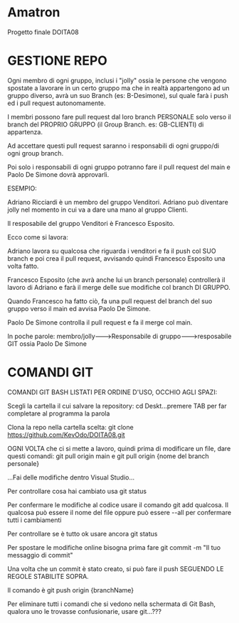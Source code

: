 # Amatron
Progetto finale DOITA08

# GESTIONE REPO
Ogni membro di ogni gruppo, inclusi i "jolly" ossia le persone che vengono spostate a lavorare in un certo gruppo ma che in realtà appartengono ad un gruppo diverso, avrà un suo Branch (es: B-Desimone), sul quale farà i push ed i pull request autonomamente. 

I membri possono fare pull request dal loro branch PERSONALE solo verso il branch del PROPRIO GRUPPO (il Group Branch. es: GB-CLIENTI) di appartenza.

Ad accettare questi pull request saranno i responsabili di ogni gruppo/di ogni group branch.

Poi solo i responsabili di ogni gruppo potranno fare il pull request del main e Paolo De Simone dovrà approvarli.

ESEMPIO:

Adriano Ricciardi è un membro del gruppo Venditori. Adriano può diventare jolly nel momento in cui va a dare una mano al gruppo Clienti.

Il resposabile del gruppo Venditori è Francesco Esposito.

Ecco come si lavora: 

Adriano lavora su qualcosa che riguarda i venditori e fa il push col SUO branch e poi crea il pull request, avvisando quindi Francesco Esposito una volta fatto.

Francesco Esposito (che avrà anche lui un branch personale) controllerà il lavoro di Adriano e farà il merge delle sue modifiche col branch DI GRUPPO.

Quando Francesco ha fatto ciò, fa una pull request del branch del suo gruppo verso il main ed avvisa Paolo De Simone.

Paolo De Simone controlla il pull request e fa il merge col main.

In poche parole: membro/jolly--->Responsabile di gruppo--->resposabile GIT ossia Paolo De Simone

# COMANDI GIT

COMANDI GIT BASH LISTATI PER ORDINE D'USO, OCCHIO AGLI SPAZI:

Scegli la cartella il cui salvare la repository: cd Deskt...premere TAB per far completare al programma la parola

Clona la repo nella cartella scelta: git clone https://github.com/KevOdo/DOITA08.git

OGNI VOLTA che ci si mette a lavoro, quindi prima di modificare un file, dare questi comandi: git pull origin main e git pull origin {nome del branch personale}

...Fai delle modifiche dentro Visual Studio…

Per controllare cosa hai cambiato usa git status

Per confermare le modifiche al codice usare il comando git add qualcosa.
Il qualcosa può essere il nome del file oppure può essere --all per confermare tutti i cambiamenti

Per controllare se è tutto ok usare ancora git status

Per spostare le modifiche online bisogna prima fare git commit -m "Il tuo messaggio di commit" 

Una volta che un commit è stato creato, si può fare il push SEGUENDO LE REGOLE STABILITE SOPRA.

Il comando è git push origin {branchName}

Per eliminare tutti i comandi che si vedono nella schermata di Git Bash, qualora uno le trovasse confusionarie, usare git...???
